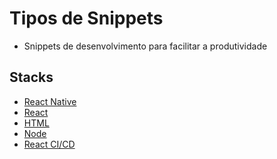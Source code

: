 # Tipos de Snippets
- Snippets de desenvolvimento para facilitar a produtividade 

## Stacks 
- [React Native]() 
- [React]()
- [HTML]()
- [Node]()
- [React CI/CD]()